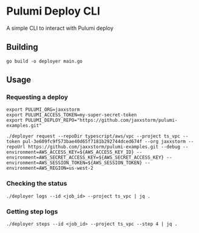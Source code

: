 # Pulumi Deploy CLI

A simple CLI to interact with Pulumi deploy

## Building

```
go build -o deployer main.go
```

## Usage

### Requesting a deploy

```
export PULUMI_ORG=jaxxstorm
export PULUMI_ACCESS_TOKEN=my-super-secret-token
export PULUMI_DEPLOY_REPO="https://github.com/jaxxstorm/pulumi-examples.git"

./deployer request --repoDir typescript/aws/vpc --project ts_vpc --token pul-3e609fc9f573bae40d65f7181b292744dced674f --org jaxxstorm --repoUrl https://github.com/jaxxstorm/pulumi-examples.git --debug --environment=AWS_ACCESS_KEY=${AWS_ACCESS_KEY_ID} --environment=AWS_SECRET_ACCESS_KEY=${AWS_SECRET_ACCESS_KEY} --environment=AWS_SESSION_TOKEN=${AWS_SESSION_TOKEN} --environment=AWS_REGION=us-west-2
```

### Checking the status

```
./deployer logs --id <job_id> --project ts_vpc | jq .
```

### Getting step logs


```
./deployer steps --id <job_id> --project ts_vpc --step 4 | jq .
```
